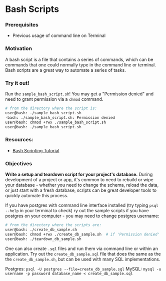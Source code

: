 # Bash Scripts

### Prerequisites

- Previous usage of command line on Terminal

### Motivation

A bash script is a file that contains a series of commands, which can be commands that one could normally type in the command line or terminal. Bash scripts are a great way to automate a series of tasks.

### Try it out!

Run the `sample_bash_script.sh`! You may get a "Permission denied" and need to grant permission via a `chmod` command.

```sh
# from the directory where the script is:
user@bash: ./sample_bash_script.sh
-bash: ./sample_bash_script.sh: Permission denied
user@bash: chmod +rwx ./sample_bash_script.sh
user@bash: ./sample_bash_script.sh
```

### Resources:

- [Bash Scripting Tutorial](https://ryanstutorials.net/bash-scripting-tutorial/)

### Objectives

**Write a setup and teardown script for your project's database.**
During development of a project or app, it's common to need to rebuild or wipe your database - whether you need to change the schema, reload the data, or just start with a fresh database, scripts can be great developer tools to quickly automate this process.

If you have postgres with command line interface installed (try typing `psql --help` in your terminal to check) ry out the sample scripts if you have postgres on your computer - you may need to change postgres username:

```sh
# from the directory where the scripts are:
user@bash: ./create_db_sample.sh
user@bash: chmod +rwx ./create_db_sample.sh  # if 'Permission denied'
user@bash: ./teardown_db_sample.sh
```

One can also create `.sql` files and run them via command line or within an application. Try out the `create_db_sample.sql` file that does the same as the the `create_db_sample.sh`, but can be used with many SQL implementations.

Postgres: `psql -U postgres --file=create_db_sample.sql`
MySQL: `mysql -u username -p password database_name < create_db_sample.sql`

